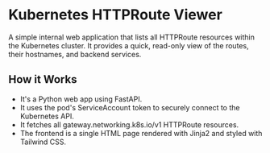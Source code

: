 # Kubernetes HTTPRoute Viewer
A simple internal web application that lists all HTTPRoute resources within the Kubernetes cluster. It provides a quick, read-only view of the routes, their hostnames, and backend services.

## How it Works
- It's a Python web app using FastAPI.
- It uses the pod's ServiceAccount token to securely connect to the Kubernetes API.
- It fetches all gateway.networking.k8s.io/v1 HTTPRoute resources.
- The frontend is a single HTML page rendered with Jinja2 and styled with Tailwind CSS.